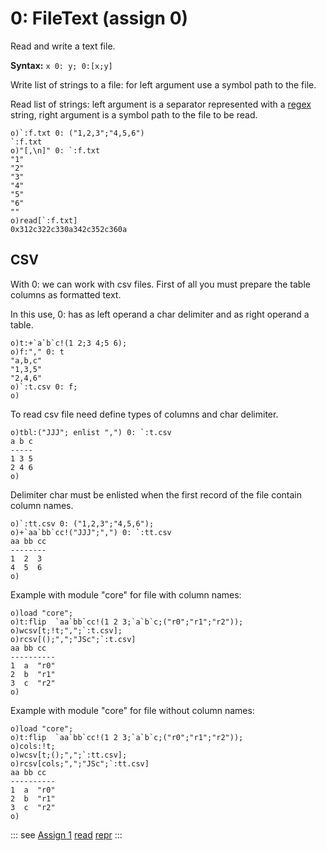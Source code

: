 # 0: FileText (assign 0)

Read and write a text file.

**Syntax:** ```x 0: y; 0:[x;y]```

Write list of strings to a file: for left argument use a symbol path to the file.

Read list of strings: left argument is a separator represented with a [regex](/regex.md) string, right argument is a symbol path to the file to be read.

```o
o)`:f.txt 0: ("1,2,3";"4,5,6")
`:f.txt
o)"[,\n]" 0: `:f.txt
"1"
"2"
"3"
"4"
"5"
"6"
""
o)read[`:f.txt]
0x312c322c330a342c352c360a
```

## CSV

With 0: we can work with csv files. First of all you must prepare the table columns as formatted text.

In this use, 0: has as left operand a char delimiter and as right operand a table.

```o
o)t:+`a`b`c!(1 2;3 4;5 6);
o)f:"," 0: t
"a,b,c"
"1,3,5"
"2,4,6"
o)`:t.csv 0: f;
o)
```

To read csv file need define types of columns and char delimiter.

```o
o)tbl:("JJJ"; enlist ",") 0: `:t.csv
a b c
-----
1 3 5
2 4 6
o)
```

Delimiter char must be enlisted when the first record of the file contain column names.

```o
o)`:tt.csv 0: ("1,2,3";"4,5,6");
o)+`aa`bb`cc!("JJJ";",") 0: `:tt.csv
aa bb cc
--------
1  2  3
4  5  6
o)
```

Example with module "core" for file with column names:

```o
o)load "core";
o)t:flip  `aa`bb`cc!(1 2 3;`a`b`c;("r0";"r1";"r2"));
o)wcsv[t;!t;",";`:t.csv];
o)rcsv[();",";"JSc";`:t.csv]
aa bb cc
----------
1  a  "r0"
2  b  "r1"
3  c  "r2"
o)
```

Example with module "core" for file without column names:

```o
o)load "core";
o)t:flip  `aa`bb`cc!(1 2 3;`a`b`c;("r0";"r1";"r2"));
o)cols:!t;
o)wcsv[t;();",";`:tt.csv];
o)rcsv[cols;",";"JSc";`:tt.csv]
aa bb cc
----------
1  a  "r0"
2  b  "r1"
3  c  "r2"
o)
```

::: see
[Assign 1](/reference/assign/assign1.md)
[read](/verbs/file/read.md)
[repr](/verbs/casts/repr.md)
:::
